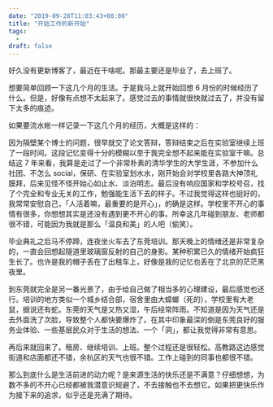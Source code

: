 ```yaml
---
date: "2019-09-28T11:03:43+08:00"
title: "开始工作的新开始"
tags:
  -
draft: false
---
```


好久没有更新博客了，最近在干啥呢。那最主要还是毕业了，去上班了。

想要简单回顾一下这几个月的生活。于是我马上就开始回想 6 月份的时候经历了什么。但是，好像有点想不太起来了。感觉过去的事情就很快就过去了，并没有留下太多的痕迹。

如果要流水帐一样记录一下这几个月的经历，大概是这样的：

因为隔壁某个博士的问题，很早就交了论文答辩，答辩结束之后在实验室继续上班了一段时间。这段记忆变得十分的模糊以至于我完全想不起来能在实验室干嘛。总结这 7 年来看，我算是走过了一个非常朴素的清华学生的大学生涯，不参加什么社团、不怎么 social，保研、在实验室划水水，刚开始会对学校里各路大神顶礼膜拜，后来见怪不怪开始心如止水、淡泊明志。最后没有响应国家和学校号召，找了个完全和专业无关的工作，勉强能生活下去的样子。不过我觉得这样也挺好的，我常常安慰自己，「人活着嘛，最重要的是开心」，的确是这样。学校里不开心的事情有很多，你想想其实是还没有遇到更不开心的事。所幸这几年碰到朋友、老师都很不错，可能因为我就是那么「温良和美」的人吧（偷笑）。

毕业典礼之后马不停蹄，连夜坐火车去了东莞培训。那天晚上的情绪还是非常复杂的，一直会回想起隧道里玻璃窗反射的自己的身影。某种积累已久的情绪开始疯狂生长了。也许是我的帽子丢在了出租车上，好像是我的记忆也丢在了北京的茫茫黑夜里。

到东莞就完全是另一番光景了，由于给自己做了相当多的心理建设，最后感觉也还行。培训的地方类似一个城乡结合部，宿舍里由大蟑螂（死的），学校里有大老鼠，据说还有蛇。东莞的天气是又热又湿，午后经常阵雨。不知道是因为天气还是去外面洗了次脸，导致整个人都快要爆炸了。在其中印象最深的倒是东莞良好的服务业体验、一些基层民众对于生活的想法、一个「洞」，都让我觉得非常有意思。

再后来就回来了。租房、继续培训、上班。整个过程还是很轻松。高教路这边感觉街道和店面都还不错，余杭区的天气也很不错。工作上碰到的同事也都很不错。

那么到底什么是生活前进的动力呢？是来源生活的快乐还是不满意？仔细想想，为数不多的不开心已经都被我潜意识规避了，不去接触也不去想它。如果把更快乐作为接下来的追求，似乎还是充满了期待。
